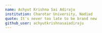 ```yaml
---
name: Achyut Krishna Sai Adiraju
institution: Charotar University, Nadiad
quote: It's never too late to be brand new
github_user: achyutkrishnasaiadiraju
---
```

